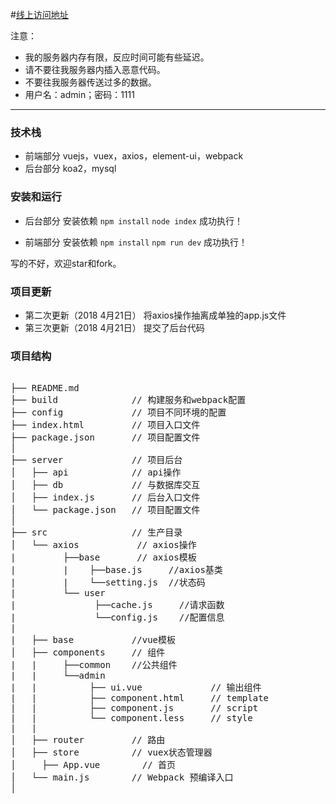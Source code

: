 #[线上访问地址](http://www.xuguobin.club/projects/elm/index.html)

注意：

 * 我的服务器内存有限，反应时间可能有些延迟。
 * 请不要往我服务器内插入恶意代码。
 * 不要往我服务器传送过多的数据。
 * 用户名：admin；密码：1111

-------

### 技术栈

 * 前端部分
	vuejs，vuex，axios，element-ui，webpack
 * 后台部分
	koa2，mysql

### 安装和运行

 * 后台部分
	安装依赖
	```npm install``` 
	```node index``` 
	成功执行！

 * 前端部分
	安装依赖
	```npm install``` 
	```npm run dev``` 
	成功执行！

写的不好，欢迎star和fork。

### 项目更新

 * 第二次更新（2018 4月21日）
		将axios操作抽离成单独的app.js文件
 * 第三次更新（2018 4月21日）
 		提交了后台代码

### 项目结构

<pre>

├── README.md           
├── build              // 构建服务和webpack配置
├── config             // 项目不同环境的配置
├── index.html         // 项目入口文件
├── package.json       // 项目配置文件
│
├── server             // 项目后台
│   ├── api            // api操作
│   ├── db             // 与数据库交互
│   ├── index.js       // 后台入口文件
│   └── package.json   // 项目配置文件
│
├── src                // 生产目录
│   └── axios           // axios操作
|         ├──base       // axios模板
|         |    ├──base.js     //axios基类
|         |    └──setting.js  //状态码
|         └── user
|               ├──cache.js     //请求函数
|               └──config.js    //配置信息
|
|   ├── base           //vue模板
│   ├── components     // 组件
|   |     ├──common    //公共组件
|   |     └──admin
|   |          ├── ui.vue             // 输出组件
|   |          ├── component.html     // template
|   |          ├── component.js       // script
|   |          └── component.less     // style
|   |  
│   ├── router         // 路由
│   ├── store          // vuex状态管理器
│	  ├── App.vue        // 首页
│   └── main.js        // Webpack 预编译入口
│     

</pre>
